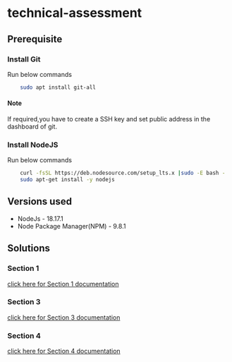 # technical-assessment

## Prerequisite

### Install Git
Run below commands
``` bash
    sudo apt install git-all
```
 #### Note 
 If required,you have to create a SSH key and set public address in the dashboard of git.

### Install NodeJS
Run below commands
``` bash
    curl -fsSL https://deb.nodesource.com/setup_lts.x |sudo -E bash -
    sudo apt-get install -y nodejs
```

## Versions used
* NodeJs - 18.17.1
* Node Package Manager(NPM) - 9.8.1


## Solutions
### Section 1
[click here for Section 1 documentation](Section1/README.md)


### Section 3
[click here for Section 3 documentation](Section3/README.md)

### Section 4
[click here for Section 4 documentation](Section4/README.md)